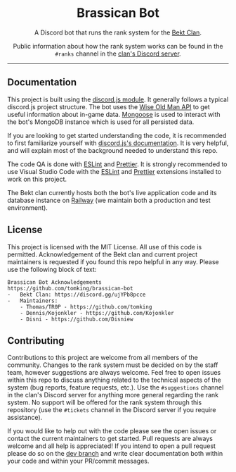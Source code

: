 <div align='center'>

# Brassican Bot

A Discord bot that runs the rank system for the
[Bekt Clan](https://discord.gg/7EwEDg6ezT).

Public information about how the rank system works can be found in the `#ranks`
channel in the [clan's Discord server](https://discord.gg/7EwEDg6ezT).

</div>

---

## Documentation

This project is built using the [discord.js module](https://discord.js.org/). It
generally follows a typical discord.js project structure. The bot uses the
[Wise Old Man API](https://www.wiseoldman.net/) to get useful information about
in-game data. [Mongoose](https://mongoosejs.com/) is used to interact with the
bot's MongoDB instance which is used for all persisted data.

If you are looking to get started understanding the code, it is recommended to
first familiarize yourself with
[discord.js's documentation](https://discord.js.org/docs/packages/discord.js/14.14.1).
It is very helpful, and will explain most of the background needed to understand
this repo.

The code QA is done with [ESLint](https://eslint.org/) and [Prettier](https://prettier.io/). It is strongly recommended to use Visual Studio Code with the [ESLint](https://marketplace.visualstudio.com/items?itemName=dbaeumer.vscode-eslint) and [Prettier](https://marketplace.visualstudio.com/items?itemName=esbenp.prettier-vscode) extensions installed to work on this project.

The Bekt clan currently hosts both the bot's live application code and its
database instance on [Railway](https://railway.app/) (we maintain both a
production and test environment).

## License

This project is licensed with the MIT License. All use of this code is
permitted. Acknowledgement of the Bekt clan and current project maintainers is
requested if you found this repo helpful in any way. Please use the following
block of text:

```
Brassican Bot Acknowledgements
https://github.com/tomking/brassican-bot
-   Bekt Clan: https://discord.gg/ujYPb8pcce
-   Maintainers:
    - Thomas/TR0P - https://github.com/tomking
    - Dennis/Kojonkler - https://github.com/Kojonkler
    - Disni - https://github.com/Disniew
```

## Contributing

Contributions to this project are welcome from all members of the community.
Changes to the rank system must be decided on by the staff team, however
suggestions are always welcome. Feel free to open issues within this repo to
discuss anything related to the technical aspects of the system (bug reports,
feature requests, etc.). Use the `#suggestions` channel in the clan's Discord
server for anything more general regarding the rank system. No support will be
offered for the rank system through this repository (use the `#tickets` channel
in the Discord server if you require assistance).

If you would like to help out with the code please see the open issues or
contact the current maintainers to get started. Pull requests are always
welcome and all help is appreciated! If you intend to open a pull request please
do so on the [dev branch](https://github.com/tomking/brassican-bot/tree/dev) and
write clear documentation both within your code and within your PR/commit
messages.
